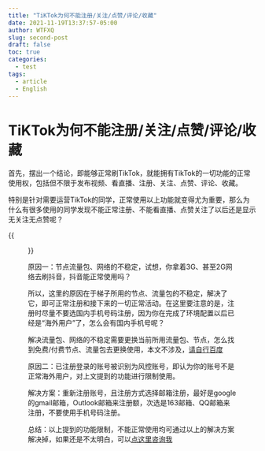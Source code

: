 ```yaml
---
title: "TiKTok为何不能注册/关注/点赞/评论/收藏"
date: 2021-11-19T13:37:57-05:00
author: WTFXQ
slug: second-post
draft: false
toc: true
categories:
  - test
tags:
  - article
  - English
---
```




# TiKTok为何不能注册/关注/点赞/评论/收藏

首先，摆出一个结论，即能够正常刷TikTok，就能拥有TikTok的一切功能的正常使用权，包括但不限于发布视频、看直播、注册、关注、点赞、评论、收藏。

特别是针对需要运营TikTok的同学，正常使用以上功能就变得尤为重要，那么为什么有很多使用的同学发现不能正常注册、不能看直播、点赞关注了以后还是显示无关注无点赞呢？

{{<figure src="https://www.z4a.net/images/2021/11/20/_20211120135752.md.png" title="TikTok使用图示" width="300">}}

原因一：节点流量包、网络的不稳定，试想，你拿着3G、甚至2G网络去刷抖音，抖音能正常使用吗？

所以，这里的原因在于梯子所用的节点、流量包的不稳定，解决了它，即可正常注册和接下来的一切正常活动。在这里要注意的是，注册时尽量不要选国内手机号码注册，因为你在完成了环境配置以后已经是“海外用户”了，怎么会有国内手机号呢？

解决流量包、网络的不稳定需要更换当前所用流量包、节点，怎么找到免费/付费节点、流量包去更换使用，本文不涉及，[请自行百度](https://m.tb.cn/h.f8bEQiD?sm=a010f7)

原因二：已注册登录的账号被识别为风控账号，即认为你的账号不是正常海外用户，对上文提到的功能进行限制使用。

解决方案：重新注册账号，且注册方式选择邮箱注册，最好是google的gmail邮箱，Outlook邮箱来注册额，次选是163邮箱、QQ邮箱来注册，不要使用手机号码注册。

总结：以上提到的功能限制，不能正常使用均可通过以上的解决方案解决掉，如果还是不太明白，可以[点这里咨询我](https://m.tb.cn/h.f8bEQiD?sm=a010f7)

